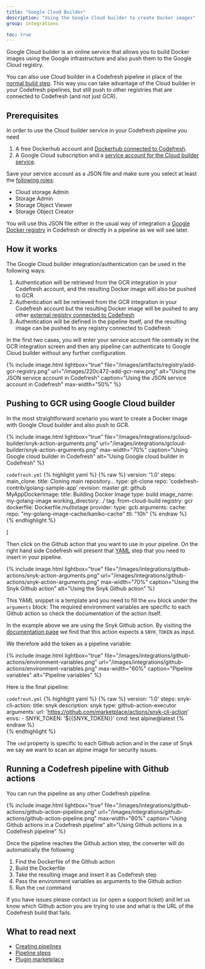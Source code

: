 ```yaml
---
title: "Google Cloud Builder"
description: "Using the Google Cloud builder to create Docker images"
group: integrations

toc: true
---
```


Google Cloud builder is an online service that allows you to build Docker images using the Google infrastructure and also push them to the Google Cloud registry.

You can also use Cloud builder in a Codefresh pipeline in place of the [normal build step]({{site.baseurl}}/docs/codefresh-yaml/steps/build/). This way you can take advantage of the Cloud builder in your Codefresh pipelines, but still push to other registries that are connected to Codefresh (and not just GCR).


## Prerequisites

In order to use the Cloud builder service in your Codefresh pipeline you need

1. A free Dockerhub account and [Dockerhub connected to Codefresh]({{site.baseurl}}/docs/docker-registries/external-docker-registries/docker-hub/).
1. A Google Cloud subscription and a [service account for the Cloud builder service](https://cloud.google.com/cloud-build/docs/securing-builds/set-service-account-permissions).

Save your service account as a JSON file and make sure you select at least the [following roles](https://cloud.google.com/container-registry/docs/access-control):

* Cloud storage Admin
* Storage Admin
* Storage Object Viewer
* Storage Object Creator

You will use this JSON file either in the usual way of integration a [Google Docker registry]({{site.baseurl}}/docs/docker-registries/external-docker-registries/google-container-registry/) in Codefresh or directly in a pipeline as we will see later.

## How it works

The Google Cloud builder integration/authentication can be used in the following ways:

1. Authentication will be retrieved from the GCR integration in your Codefresh account, and the resulting Docker image will also be pushed to GCR
1. Authentication will be retrieved from the GCR integration in your Codefresh account but the resulting Docker image will be pushed to any other [external registry connected to Codefresh]({{site.baseurl}}/docs/docker-registries/external-docker-registries/)
1. Authentication will be defined in the pipeline itself, and the resulting image can be pushed to any registry connected to Codefresh

In the first two cases, you will enter your service account file centrally in the GCR integration screen and then any pipeline can authenticate to Google Cloud builder without any further configuration.

{% 
	include image.html 
	lightbox="true" 
	file="/images/artifacts/registry/add-gcr-registry.png" 
	url="/images/220c472-add-gcr-new.png" 
	alt="Using the JSON service account in Codefresh" 
	caption="Using the JSON service account in Codefresh"
	max-width="50%" 
%}



## Pushing to GCR using Google Cloud builder

In the most straightforward scenario you want to create a Docker image with Google Cloud builder and also push to GCR.

{% include image.html 
lightbox="true" 
file="/images/integrations/gcloud-builder/snyk-action-arguments.png" 
url="/images/integrations/gcloud-builder/snyk-action-arguments.png"
max-width="70%"
caption="Using Google cloud builder in Codefresh"
alt="Using Google cloud builder in Codefresh"
%}

`codefresh.yml`
{% highlight yaml %}
{% raw %}
version: '1.0'
steps:
  main_clone:
    title: Cloning main repository...
    type: git-clone
    repo: 'codefresh-contrib/golang-sample-app'
    revision: master
    git: github
  MyAppDockerImage:
    title: Building Docker Image
    type: build
    image_name: my-golang-image
    working_directory: ./
    tag: from-cloud-build
    registry: gcr
    dockerfile: Dockerfile.multistage
    provider:
      type: gcb
      arguments:
        cache:
          repo: "my-golang-image-cache/kaniko-cache"
          ttl: "10h"
{% endraw %}            
{% endhighlight %}



[

Then click on the Github action that you want to use in your pipeline. On the right hand side Codefresh will present that [YAML]({{site.baseurl}}/docs/codefresh-yaml/what-is-the-codefresh-yaml/)  step that you need to insert in your pipeline. 

{% include image.html 
lightbox="true" 
file="/images/integrations/github-actions/snyk-action-arguments.png" 
url="/images/integrations/github-actions/snyk-action-arguments.png"
max-width="70%"
caption="Using the Snyk Github action"
alt="Using the Snyk Github action"
%}

This YAML snippet is a template and you need to fill the `env` block under the `arguments` block:
The required environment variables are specific to each Github action so check the documentation of the action itself.


In the example above we are using the Snyk Github action. By visiting the [documentation page](https://github.com/marketplace/actions/snyk-cli-action) we find that this action expects a `SNYK_TOKEN` as input.

We therefore add the token as a pipeline variable:

{% include image.html 
lightbox="true" 
file="/images/integrations/github-actions/environment-variables.png" 
url="/images/integrations/github-actions/environment-variables.png"
max-width="60%"
caption="Pipeline variables"
alt="Pipeline variables"
%}

Here is the final pipeline:

`codefresh.yml`
{% highlight yaml %}
{% raw %}
version: '1.0'
steps:
  snyk-cli-action:
    title: snyk
    description: snyk
    type: github-action-executor
    arguments:
      url: 'https://github.com/marketplace/actions/snyk-cli-action'
      envs: 
        - SNYK_TOKEN: '${{SNYK_TOKEN}}'
      cmd: test alpine@latest
{% endraw %}            
{% endhighlight %}

The `cmd` property is specific to each Github action and in the case of Snyk we say we want to scan an alpine image for security issues.



## Running a Codefresh pipeline with Github actions


You can run the pipeline as any other Codefresh pipeline.

{% include image.html 
lightbox="true" 
file="/images/integrations/github-actions/github-action-pipeline.png" 
url="/images/integrations/github-actions/github-action-pipeline.png"
max-width="80%"
caption="Using Github actions in a Codefresh pipeline"
alt="Using Github actions in a Codefresh pipeline"
%}


Once the pipeline reaches the Github action step, the converter will do automatically the following

1. Find the Dockerfile of the Github action
1. Build the Dockerfile
1. Take the resulting image and insert it as Codefresh step
1. Pass the environment variables as arguments to the Github action
1. Run the `cmd` command

If you have issues please contact us (or open a support ticket) and let us know which Github action you are trying to use and what is the URL of the Codefresh build that fails.


## What to read next

- [Creating pipelines]({{site.baseurl}}/docs/configure-ci-cd-pipeline/pipelines/) 
- [Pipeline steps]({{site.baseurl}}/docs/codefresh-yaml/steps/) 
- [Plugin marketplace](https://codefresh.io/steps/) 




